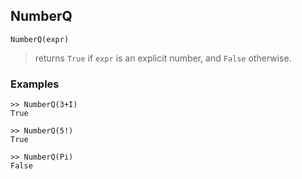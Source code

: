## NumberQ

```
NumberQ(expr)
```

> returns `True` if `expr` is an explicit number, and `False` otherwise.

### Examples

```
>> NumberQ(3+I)
True
 
>> NumberQ(5!)
True
 
>> NumberQ(Pi)
False
```
